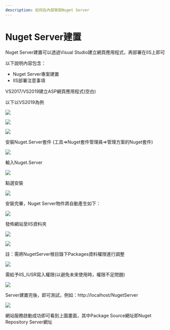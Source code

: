 ```yaml
---
description: 如何在內部架設Nuget Server
---
```


# Nuget Server建置

Nuget Server建置可以透過Visual Studio建立網頁應用程式，再部署在IIS上即可

以下說明內容包含：

* Nuget Server專案建置
* IIS部署注意事項

VS2017/VS2019建立ASP網頁應用程式\(空白\)

以下以VS2019為例

![](../../.gitbook/assets/image%20%2873%29.png)

![](../../.gitbook/assets/image%20%28461%29.png)

![](../../.gitbook/assets/image%20%28310%29.png)

安裝Nuget.Server套件 \(工具=&gt;Nuget套件管理員=&gt;管理方案的Nuget套件\)

![](../../.gitbook/assets/image%20%28353%29.png)

輸入Nuget.Server

![](../../.gitbook/assets/image%20%28291%29.png)

點選安裝

![](../../.gitbook/assets/image%20%28430%29.png)

安裝完畢，Nuget Server物件將自動產生如下：

![](../../.gitbook/assets/image%20%28202%29.png)

發佈網站至IIS資料夾

![](../../.gitbook/assets/image%20%2877%29.png)

![](../../.gitbook/assets/image%20%28438%29.png)

註：需將NugetServer根目錄下Packages資料權限進行調整

![](../../.gitbook/assets/image%20%28125%29.png)

需給予IIS\_IUSR寫入權限\(以避免未來使用時，權限不足問題\)

![](../../.gitbook/assets/image%20%2846%29.png)

Server建置完後，即可測試，例如：http://localhost/NugetServer

![](../../.gitbook/assets/image%20%281%29.png)

網站服務啟動成功即可看到上圖畫面，其中Package Source網址即Nuget Repository Server網址

